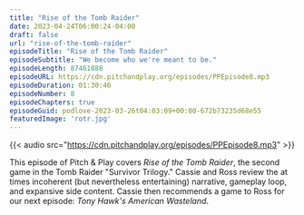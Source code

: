 ```yaml
---
title: "Rise of the Tomb Raider"
date: 2023-04-24T06:00:24-04:00
draft: false
url: "rise-of-the-tomb-raider"
episodeTitle: "Rise of the Tomb Raider"
episodeSubtitle: "We become who we're meant to be."
episodeLength: 87461888
episodeURL: https://cdn.pitchandplay.org/episodes/PPEpisode8.mp3
episodeDuration: 01:30:46
episodeNumber: 8
episodeChapters: true
episodeGuid: podlove-2023-03-26t04:03:09+00:00-672b73235d68e55
featuredImage: 'rotr.jpg'
---
```


{{< audio src="https://cdn.pitchandplay.org/episodes/PPEpisode8.mp3" >}}

This episode of Pitch & Play covers *Rise of the Tomb Raider*, the second game in the Tomb Raider "Survivor Trilogy." Cassie and Ross review the at times incoherent (but nevertheless entertaining) narrative, gameplay loop, and expansive side content. Cassie then recommends a game to Ross for our next episode: *Tony Hawk's American Wasteland*.